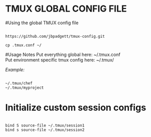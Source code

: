 TMUX GLOBAL CONFIG FILE
========================

#Using the global TMUX config file
<pre><code>
https://github.com/jbpadgett/tmux-config.git

cp .tmux.conf ~/
</pre></code>  



#Usage Notes
Put everything global here:  ~/.tmux.conf  
Put environment specific tmux config here:  ~/.tmux/<purposename>  

*Example:*  
<pre><code>  
~/.tmux/chef  
~/.tmux/myproject  
</pre></code>  

# Initialize custom session configs
<pre><code>  
bind S source-file ~/.tmux/session1  
bind s source-file ~/.tmux/session2  
</pre></code>  



